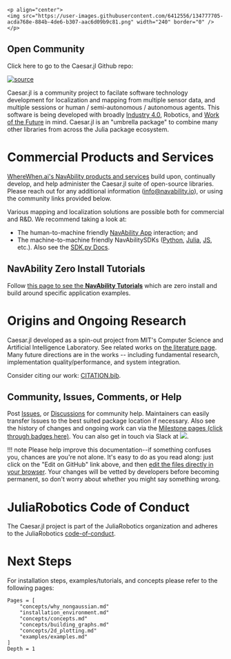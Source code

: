 ```@raw html
<p align="center">
<img src="https://user-images.githubusercontent.com/6412556/134777705-acda768e-884b-4de6-b307-aac6d09b9c81.png" width="240" border="0" />
</p>
```

## Open Community

Click here to go to the Caesar.jl Github repo:

[![source](https://img.shields.io/badge/source-code-yellow.svg)](https://github.com/JuliaRobotics/Caesar.jl)

Caesar.jl is a community project to facilate software technology development for localization and mapping from multiple sensor data, and multiple sessions or human / semi-autonomous / autonomous agents.  This software is being developed with broadly [Industry 4.0](https://en.wikipedia.org/wiki/Fourth_Industrial_Revolution), Robotics, and [Work of the Future](https://workofthefuture.mit.edu/) in mind.  Caesar.jl is an "umbrella package" to combine many other libraries from across the Julia package ecosystem.  

# Commercial Products and Services

[WhereWhen.ai's NavAbility products and services](https://www.wherewhen.ai) build upon, continually develop, and help administer the Caesar.jl suite of open-source libraries.  Please reach out for any additional information (info@navability.io), or using the community links provided below.

Various mapping and localization solutions are possible both for commercial and R&D.  We recommend taking a look at:
- The human-to-machine friendly [NavAbility App](https://app.navability.io/home/) interaction; and
- The machine-to-machine friendly NavAbilitySDKs ([Python](https://github.com/NavAbility/NavAbilitySDK.py), [Julia](https://github.com/NavAbility/NavAbilitySDK.jl), [JS](https://github.com/NavAbility/NavAbilitySDK.js), etc.).  Also see the [SDK.py Docs](https://navability.github.io/NavAbilitySDK.py/).

## NavAbility Zero Install Tutorials

Follow [this page to see the **NavAbility Tutorials**](https://navability.github.io/NavAbilitySDK.py/nvatutorials.html) which are zero install and build around specific application examples.

# Origins and Ongoing Research

Caesar.jl developed as a spin-out project from MIT's Computer Science and Artificial Intelligence Laboratory.  See related works on [the literature page](https://www.juliarobotics.org/Caesar.jl/latest/refs/literature/).  Many future directions are in the works -- including fundamental research, implementation quality/performance, and system integration.

Consider citing our work: [CITATION.bib](https://github.com/JuliaRobotics/Caesar.jl/blob/master/CITATION.bib).

## Community, Issues, Comments, or Help

Post [Issues](https://github.com/JuliaRobotics/Caesar.jl/issues), or [Discussions](https://github.com/JuliaRobotics/Caesar.jl/discussions) for community help.  Maintainers can easily transfer Issues to the best suited package location if necessary.  Also see the history of changes and ongoing work can via the [Milestone pages (click through badges here)](https://github.com/JuliaRobotics/Caesar.jl/blob/master/README.md#bleeding-edge-development-status).  You can also get in touch via Slack at [![](https://img.shields.io/badge/Invite-Slack-green.svg?style=popout)](https://join.slack.com/t/caesarjl/shared_invite/zt-ucs06bwg-y2tEbddwX1vR18MASnOLsw).

!!! note
    Please help improve this documentation--if something confuses you, chances
    are you're not alone. It's easy to do as you read along: just click on the
    "Edit on GitHub" link above, and then
    [edit the files directly in your browser](https://help.github.com/articles/editing-files-in-another-user-s-repository/).
    Your changes will be vetted by developers before becoming permanent, so don't
    worry about whether you might say something wrong.

# JuliaRobotics Code of Conduct

The Caesar.jl project is part of the JuliaRobotics organization and adheres to the JuliaRobotics [code-of-conduct](https://github.com/JuliaRobotics/administration/blob/master/code_of_conduct.md).
# Next Steps
For installation steps, examples/tutorials, and concepts please refer to the following pages:

```@contents
Pages = [
    "concepts/why_nongaussian.md"
    "installation_environment.md"
    "concepts/concepts.md"
    "concepts/building_graphs.md"
    "concepts/2d_plotting.md"
    "examples/examples.md"
]
Depth = 1
```

